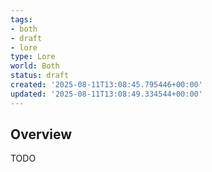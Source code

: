 ```yaml
---
tags:
- both
- draft
- lore
type: Lore
world: Both
status: draft
created: '2025-08-11T13:08:45.795446+00:00'
updated: '2025-08-11T13:08:49.334544+00:00'
---
```



## Overview

TODO
